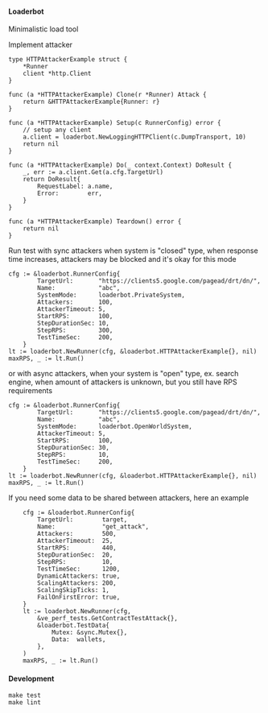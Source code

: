 #### Loaderbot
Minimalistic load tool

Implement attacker
```
type HTTPAttackerExample struct {
	*Runner
	client *http.Client
}

func (a *HTTPAttackerExample) Clone(r *Runner) Attack {
	return &HTTPAttackerExample{Runner: r}
}

func (a *HTTPAttackerExample) Setup(c RunnerConfig) error {
    // setup any client
	a.client = loaderbot.NewLoggingHTTPClient(c.DumpTransport, 10)
	return nil
}

func (a *HTTPAttackerExample) Do(_ context.Context) DoResult {
	_, err := a.client.Get(a.cfg.TargetUrl)
	return DoResult{
		RequestLabel: a.name,
		Error:        err,
	}
}

func (a *HTTPAttackerExample) Teardown() error {
	return nil
}
```
Run test with sync attackers when system is "closed" type, when response time increases,
 attackers may be blocked and it's okay for this mode
```
cfg := &loaderbot.RunnerConfig{
		TargetUrl:       "https://clients5.google.com/pagead/drt/dn/",
		Name:            "abc",
		SystemMode:      loaderbot.PrivateSystem,
		Attackers:       100,
		AttackerTimeout: 5,
		StartRPS:        100,
		StepDurationSec: 10,
		StepRPS:         300,
		TestTimeSec:     200,
	}
lt := loaderbot.NewRunner(cfg, &loaderbot.HTTPAttackerExample{}, nil)
maxRPS, _ := lt.Run()
```
or with async attackers, when your system is "open" type, ex. search engine,
 when amount of attackers is unknown, but you still have RPS requirements
```
cfg := &loaderbot.RunnerConfig{
		TargetUrl:       "https://clients5.google.com/pagead/drt/dn/",
		Name:            "abc",
		SystemMode:      loaderbot.OpenWorldSystem,
		AttackerTimeout: 5,
		StartRPS:        100,
		StepDurationSec: 30,
		StepRPS:         10,
		TestTimeSec:     200,
	}
lt := loaderbot.NewRunner(cfg, &loaderbot.HTTPAttackerExample{}, nil)
maxRPS, _ := lt.Run()
```
If you need some data to be shared between attackers, here an example
```
	cfg := &loaderbot.RunnerConfig{
		TargetUrl:        target,
		Name:             "get_attack",
		Attackers:        500,
		AttackerTimeout:  25,
		StartRPS:         440,
		StepDurationSec:  20,
		StepRPS:          10,
		TestTimeSec:      1200,
		DynamicAttackers: true,
		ScalingAttackers: 200,
		ScalingSkipTicks: 1,
		FailOnFirstError: true,
	}
	lt := loaderbot.NewRunner(cfg,
		&ve_perf_tests.GetContractTestAttack{},
		&loaderbot.TestData{
			Mutex: &sync.Mutex{},
			Data:  wallets,
		},
	)
	maxRPS, _ := lt.Run()
```

#### Development
```
make test
make lint
```